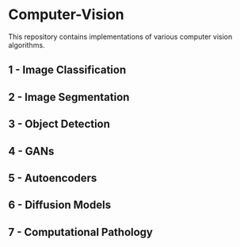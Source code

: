 # Computer-Vision

This repository contains implementations of various computer vision algorithms.

## 1 - Image Classification
## 2 - Image Segmentation
## 3 - Object Detection
## 4 - GANs
## 5 - Autoencoders
## 6 - Diffusion Models
## 7 - Computational Pathology
